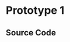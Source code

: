 # Prototype 1

## Source Code

<div id="codeOutput"></div>

<script src="/scripts/prototype-1.js"></script>
